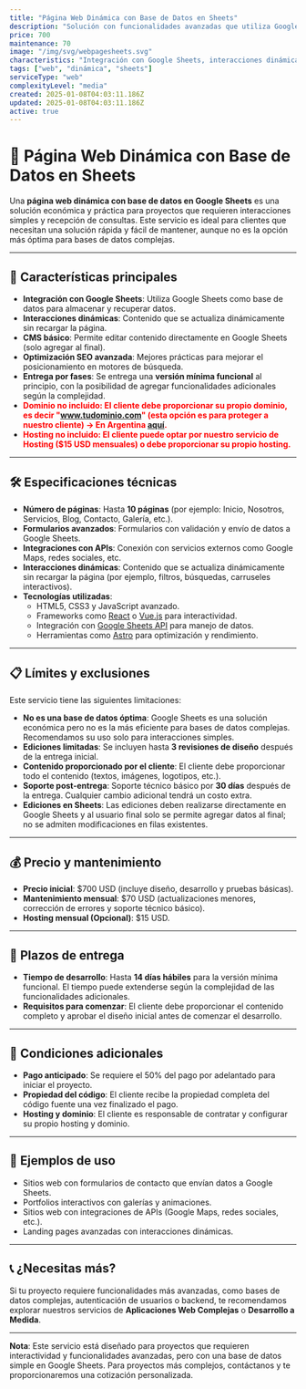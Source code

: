 ```yaml
---
title: "Página Web Dinámica con Base de Datos en Sheets"
description: "Solución con funcionalidades avanzadas que utiliza Google Sheets como base de datos para interacciones simples y recepción de consultas. Ideal para proyectos que requieren una solución económica y fácil de mantener."
price: 700
maintenance: 70
image: "/img/svg/webpagesheets.svg"
characteristics: "Integración con Google Sheets, interacciones dinámicas."
tags: ["web", "dinámica", "sheets"]
serviceType: "web"
complexityLevel: "media"
created: 2025-01-08T04:03:11.186Z
updated: 2025-01-08T04:03:11.186Z
active: true
---
```


# 🚀 **Página Web Dinámica con Base de Datos en Sheets**

Una **página web dinámica con base de datos en Google Sheets** es una solución económica y práctica para proyectos que requieren interacciones simples y recepción de consultas. Este servicio es ideal para clientes que necesitan una solución rápida y fácil de mantener, aunque no es la opción más óptima para bases de datos complejas.

---

## 🌟 **Características principales**
- **Integración con Google Sheets**: Utiliza Google Sheets como base de datos para almacenar y recuperar datos.
- **Interacciones dinámicas**: Contenido que se actualiza dinámicamente sin recargar la página.
- **CMS básico**: Permite editar contenido directamente en Google Sheets (solo agregar al final).
- **Optimización SEO avanzada**: Mejores prácticas para mejorar el posicionamiento en motores de búsqueda.
- **Entrega por fases**: Se entrega una **versión mínima funcional** al principio, con la posibilidad de agregar funcionalidades adicionales según la complejidad.
- <span style="color: red; font-weight: 700;">**Dominio no incluido**: El cliente debe proporcionar su propio dominio, es decir "www.tudominio.com" (esta opción es para proteger a nuestro cliente) -> En Argentina [aquí](https://nic.ar/).</span>
- <span style="color: red; font-weight: 700;">**Hosting no incluido**: El cliente puede optar por nuestro servicio de Hosting ($15 USD mensuales) o debe proporcionar su propio hosting.</span>

---

## 🛠️ **Especificaciones técnicas**
- **Número de páginas**: Hasta **10 páginas** (por ejemplo: Inicio, Nosotros, Servicios, Blog, Contacto, Galería, etc.).
- **Formularios avanzados**: Formularios con validación y envío de datos a Google Sheets.
- **Integraciones con APIs**: Conexión con servicios externos como Google Maps, redes sociales, etc.
- **Interacciones dinámicas**: Contenido que se actualiza dinámicamente sin recargar la página (por ejemplo, filtros, búsquedas, carruseles interactivos).
- **Tecnologías utilizadas**:
  - HTML5, CSS3 y JavaScript avanzado.
  - Frameworks como [React](https://reactjs.org/) o [Vue.js](https://vuejs.org/) para interactividad.
  - Integración con [Google Sheets API](https://developers.google.com/sheets/api) para manejo de datos.
  - Herramientas como [Astro](https://astro.build/) para optimización y rendimiento.

---

## 📋 **Límites y exclusiones**
Este servicio tiene las siguientes limitaciones:
- **No es una base de datos óptima**: Google Sheets es una solución económica pero no es la más eficiente para bases de datos complejas. Recomendamos su uso solo para interacciones simples.
- **Ediciones limitadas**: Se incluyen hasta **3 revisiones de diseño** después de la entrega inicial.
- **Contenido proporcionado por el cliente**: El cliente debe proporcionar todo el contenido (textos, imágenes, logotipos, etc.).
- **Soporte post-entrega**: Soporte técnico básico por **30 días** después de la entrega. Cualquier cambio adicional tendrá un costo extra.
- **Ediciones en Sheets**: Las ediciones deben realizarse directamente en Google Sheets y al usuario final solo se permite agregar datos al final; no se admiten modificaciones en filas existentes.

---

## 💰 **Precio y mantenimiento**
- **Precio inicial**: $700 USD (incluye diseño, desarrollo y pruebas básicas).
- **Mantenimiento mensual**: $70 USD (actualizaciones menores, corrección de errores y soporte técnico básico).
- **Hosting mensual (Opcional)**: $15 USD.

---

## 📅 **Plazos de entrega**
- **Tiempo de desarrollo**: Hasta **14 días hábiles** para la versión mínima funcional. El tiempo puede extenderse según la complejidad de las funcionalidades adicionales.
- **Requisitos para comenzar**: El cliente debe proporcionar el contenido completo y aprobar el diseño inicial antes de comenzar el desarrollo.

---

## 🚨 **Condiciones adicionales**
- **Pago anticipado**: Se requiere el 50% del pago por adelantado para iniciar el proyecto.
- **Propiedad del código**: El cliente recibe la propiedad completa del código fuente una vez finalizado el pago.
- **Hosting y dominio**: El cliente es responsable de contratar y configurar su propio hosting y dominio.

---

## 📸 **Ejemplos de uso**
- Sitios web con formularios de contacto que envían datos a Google Sheets.
- Portfolios interactivos con galerías y animaciones.
- Sitios web con integraciones de APIs (Google Maps, redes sociales, etc.).
- Landing pages avanzadas con interacciones dinámicas.

---

## 📞 **¿Necesitas más?**
Si tu proyecto requiere funcionalidades más avanzadas, como bases de datos complejas, autenticación de usuarios o backend, te recomendamos explorar nuestros servicios de **Aplicaciones Web Complejas** o **Desarrollo a Medida**.

---

**Nota**: Este servicio está diseñado para proyectos que requieren interactividad y funcionalidades avanzadas, pero con una base de datos simple en Google Sheets. Para proyectos más complejos, contáctanos y te proporcionaremos una cotización personalizada.